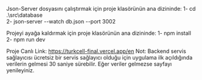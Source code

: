 Json-Server dosyasını çalıştırmak için proje klasörünün ana dizininde:
1- cd .\src\database\
2- json-server --watch db.json --port 3002

Projeyi ayağa kaldırmak için proje klasörünün ana dizininde:
1- npm install
2- npm run dev

Proje Canlı Link: https://turkcell-final.vercel.app/en
Not: Backend servis sağlayıcısı ücretsiz bir servis sağlayıcı olduğu için uygulama ilk açıldığında verilerin gelmesi 30 saniye sürebilir.
Eğer veriler gelmezse sayfayı yenileyiniz.
